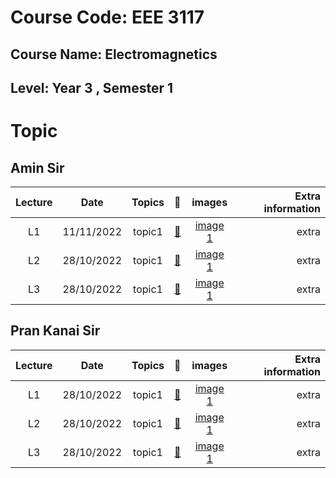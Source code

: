 # Course Code: EEE 3117
## Course Name: Electromagnetics
## Level: Year 3 , Semester 1

# **Topic** 
##  Amin Sir
|Lecture|Date|Topics|:link:|images|Extra information|
|:-----:|:------:|:-----:|:-----:|:-----:|-----:|
|L1|11/11/2022| topic1 |[:notebook_with_decorative_cover:](https://www.protectedtext.com/3-1-electromagnetics)|[image 1]()|extra|
|L2|28/10/2022| topic1 |[:notebook_with_decorative_cover:](https://www.protectedtext.com/3-1-electromagnetics)|[image 1]()|extra|
|L3|28/10/2022| topic1 |[:notebook_with_decorative_cover:](https://www.protectedtext.com/3-1-electromagnetics)|[image 1]()|extra|



## Pran Kanai Sir
|Lecture|Date|Topics|:link:|images|Extra information|
|:-----:|:------:|:-----:|:-----:|:-----:|-----:|
|L1|28/10/2022| topic1 |[:notebook_with_decorative_cover:](https://www.protectedtext.com/3-1-electromagnetics)|[image 1]()|extra|
|L2|28/10/2022| topic1 |[:notebook_with_decorative_cover:](https://www.protectedtext.com/3-1-electromagnetics)|[image 1]()|extra|
|L3|28/10/2022| topic1 |[:notebook_with_decorative_cover:](https://www.protectedtext.com/3-1-electromagnetics)|[image 1]()|extra|